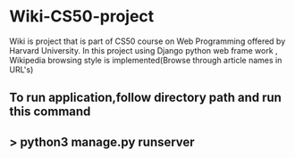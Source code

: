 # Wiki-CS50-project
Wiki is project that is part of CS50 course on Web Programming offered by Harvard University.
In this project using Django python web frame work , Wikipedia browsing style is implemented(Browse through article names in URL's)
</br>
## To run application,follow directory path and run this command
## > python3 manage.py runserver
